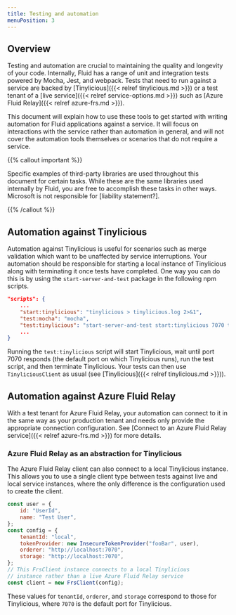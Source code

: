 ```yaml
---
title: Testing and automation
menuPosition: 3
---
```


## Overview

Testing and automation are crucial to maintaining the quality and longevity of your code.  Internally, Fluid has a range of unit and integration tests powered by Mocha, Jest, and webpack.  Tests that need to run against a service are backed by [Tinylicious]({{< relref tinylicious.md >}}) or a test tenant of a [live service]({{< relref service-options.md >}}) such as [Azure Fluid Relay]({{< relref azure-frs.md >}}).

This document will explain how to use these tools to get started with writing automation for Fluid applications against a service.  It will focus on interactions with the service rather than automation in general, and will not cover the automation tools themselves or scenarios that do not require a service.

{{% callout important %}}

Specific examples of third-party libraries are used throughout this document for certain tasks.  While these are the same libraries used internally by Fluid, you are free to accomplish these tasks in other ways.  Microsoft is not responsible for [liability statement?].

{{% /callout %}}

## Automation against Tinylicious

Automation against Tinylicious is useful for scenarios such as merge validation which want to be unaffected by service interruptions.  Your automation should be responsible for starting a local instance of Tinylicious along with terminating it once tests have completed.  One way you can do this is by using the `start-server-and-test` package in the following npm scripts.

```json
"scripts": {
    ...
    "start:tinylicious": "tinylicious > tinylicious.log 2>&1",
    "test:mocha": "mocha",
    "test:tinylicious": "start-server-and-test start:tinylicious 7070 test:mocha",
    ...
}
```

Running the `test:tinylicious` script will start Tinylicious, wait until port 7070 responds (the default port on which Tinylicious runs), run the test script, and then terminate Tinylicious.  Your tests can then use `TinyliciousClient` as usual (see [Tinylicious]({{< relref tinylicious.md >}})).

## Automation against Azure Fluid Relay

With a test tenant for Azure Fluid Relay, your automation can connect to it in the same way as your production tenant and needs only provide the appropriate connection configuration.  See [Connect to an Azure Fluid Relay service]({{< relref azure-frs.md >}}) for more details.

### Azure Fluid Relay as an abstraction for Tinylicious

The Azure Fluid Relay client can also connect to a local Tinylicious instance.  This allows you to use a single client type between tests against live and local service instances, where the only difference is the configuration used to create the client.

```javascript
const user = {
    id: "UserId",
    name: "Test User",
};
const config = {
    tenantId: "local",
    tokenProvider: new InsecureTokenProvider("fooBar", user),
    orderer: "http://localhost:7070",
    storage: "http://localhost:7070",
};
// This FrsClient instance connects to a local Tinylicious
// instance rather than a live Azure Fluid Relay service
const client = new FrsClient(config);
```

These values for `tenantId`, `orderer`, and `storage` correspond to those for Tinylicious, where `7070` is the default port for Tinylicious.
